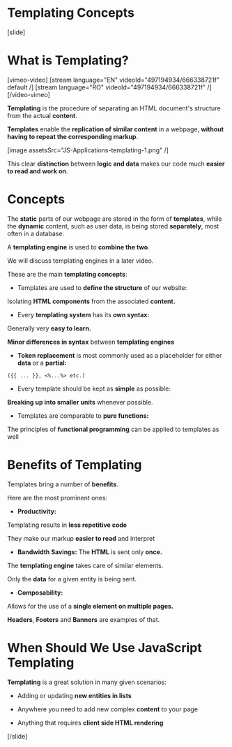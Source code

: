 # Templating Concepts

[slide]
# What is Templating?

[vimeo-video]
[stream language="EN" videoId="497194934/666338721f" default /]
[stream language="RO" videoId="497194934/666338721f"  /]
[/video-vimeo]

**Templating** is the procedure of separating an HTML document's structure from the actual **content**.

**Templates** enable the **replication of similar content** in a webpage, **without having to repeat the corresponding markup**.

[image assetsSrc="JS-Applications-templating-1.png" /]

This clear **distinction** between **logic and data** makes our code much **easier to read and work on**.

# Concepts

The **static** parts of our webpage are stored in the form of **templates**, while the **dynamic** content, such as user data, is being stored **separately**, most often in a database.

A **templating engine** is used to **combine the two**.

We will discuss templating engines in a later video.

These are the main **templating concepts**:

- Templates are used to **define the structure** of our website:

Isolating **HTML components** from the associated **content.**

- Every **templating system** has its **own syntax:**

Generally very **easy to learn.**

**Minor differences in syntax** between **templating engines**

- **Token replacement** is most commonly used as a placeholder for either **data** or a **partial:**

`({{ ... }}, <%...%> etc.)`

- Every template should be kept as **simple** as possible:
  
**Breaking up into smaller units** whenever possible.

- Templates are comparable to **pure functions:**

The principles of **functional programming** can be applied to templates as well

# Benefits of Templating

Templates bring a number of **benefits**.

Here are the most prominent ones:

- **Productivity:**

Templating results in **less repetitive code**
 
They make our markup **easier to read** and interpret

- **Bandwidth Savings:**
The **HTML** is sent only **once.**

The **templating engine** takes care of similar elements.

Only the **data** for a given entity is being sent.

- **Composability:**

Allows for the use of a **single element on multiple pages.**

**Headers**, **Footers** and **Banners** are examples of that.

# When Should We Use JavaScript Templating

**Templating** is a great solution in many given scenarios:

- Adding or updating **new entities in lists**

- Anywhere you need to add new complex **content** to your page

- Anything that requires **client side HTML rendering**

[/slide]